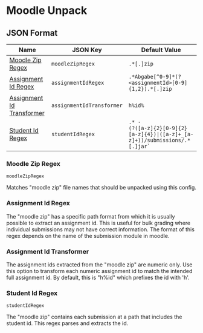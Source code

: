 # Moodle Unpack


## JSON Format

| Name                                                    | JSON Key                  | Default Value                                                                                         |
|---------------------------------------------------------|---------------------------|-------------------------------------------------------------------------------------------------------|
| [Moodle Zip Regex](#moodle-zip-regex)                   | `moodleZipRegex`          | `.*[.]zip`                                                                                            |
| [Assignment Id Regex](#assignment-id-regex)             | `assignmentIdRegex`       | `.*Abgabe[^0-9]*(?<assignmentId>[0-9]{1,2}).*[.]zip`                                                  |
| [Assignment Id Transformer](#assignment-id-transformer) | `assignmentIdTransformer` | `h%id%`                                                                                               |
| [Student Id Regex](#student-id-regex)                   | `studentIdRegex`          | <code>.* - (?<studentId>([a-z]{2}[0-9]{2}[a-z]{4})&#124;([a-z]+_[a-z]+))/submissions/.*[.]jar`</code> |

### Moodle Zip Regex

`moodleZipRegex`

Matches "moodle zip" file names that should be unpacked using this config.

### Assignment Id Regex


The "moodle zip" has a specific path format from which it is usually possible to extract an assignment id.
This is useful for bulk grading where individual submissions may not have correct information.
The format of this regex depends on the name of the submission module in moodle.

### Assignment Id Transformer



The assignment ids extracted from the "moodle zip" are numeric only.
Use this option to transform each numeric assignment id to match the intended full assignment id.
By default, this is "h%id" which prefixes the id with 'h'.

### Student Id Regex

`studentIdRegex`

The "moodle zip" contains each submission at a path that includes the student id.
This regex parses and extracts the id.

